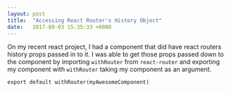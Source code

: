 ```yaml
---
layout: post
title:  "Accessing React Router's History Object"
date:   2017-09-03 15:35:33 +0000
---
```



On my recent react project, I had a component that did have react routers history props passed in to it. I was able to get those props passed down to the component by  importing  `withRouter`   from `react-router` and exporting my component with `withRouter` taking my component as an argument.

```export default withRouter(myAwesomeComponent)```

